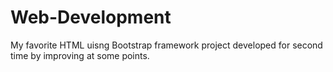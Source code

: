 # Web-Development
My favorite HTML uisng Bootstrap framework project developed for second time by improving at some points.
